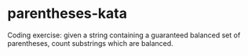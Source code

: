 # parentheses-kata
Coding exercise: given a string containing a guaranteed balanced set of parentheses, count substrings which are balanced.

